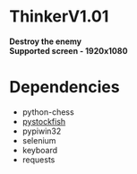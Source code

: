 # ThinkerV1.01
<b>Destroy the enemy</b>
<br>
<b>Supported screen - 1920x1080</b>

# Dependencies
* python-chess
* [pystockfish](https://github.com/Awware/pystockfish)
* pypiwin32
* selenium
* keyboard
* requests
